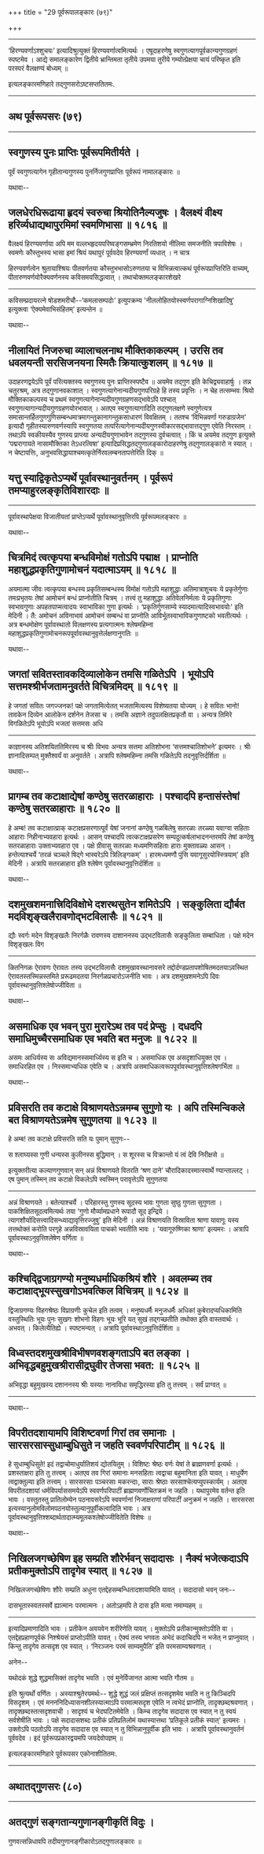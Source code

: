 +++
title = "29 पूर्वरूपालङ्कारः (७९)"

+++


------------------------------------------------------------------------

‘हिरण्यवर्णाऽश्शुचयः’ इत्यादिश्रुत्युक्तं हिरण्यवर्णात्वमित्यर्थः ।
एषूदाहरणेषु स्वगुणत्यागपूर्वकान्यगुणग्रहणं स्पष्टमेव । आद्ये समालङ्कारेण
द्वितीये भ्रान्तिमता तृतीये उपमया तुरीये गम्योत्प्रेक्षया चायं परिष्कृत
इति परस्परं वैलक्षण्यं बोध्यम् ॥

इत्यलङ्कारमणिहारे तद्गुणसरोऽष्टसप्ततितमः.

------------------------------------------------------------------------

## अथ पूर्वरूपसरः (७९)

------------------------------------------------------------------------



## स्वगुणस्य पुनः प्राप्तिः पूर्वरूपमितीर्यते ।

पूर्वं स्वगुणत्यागेन गृहीतान्यगुणस्य पुनर्निजगुणप्राप्तिः पूर्वरूपं
नामालङ्कारः ॥

यथावा--



## जलधेरधिरूढाया हृदयं स्वरुचा श्रियोतिनैल्यजुषः । वैलक्ष्यं वीक्ष्य हरिर्व्यधाद्यथापुरमिमां स्वमणिभासा ॥ १८१६ ॥

वैलक्ष्यं हिरण्यवर्णाया अपि मम वल्लभहृदयपरिष्वङ्गसम्भ्रमेण निरतिशयो
नीलिमा समजनीति त्रपाविशेषः । स्वमणेः कौस्तुभस्य भासा इमां श्रियं यथापुरं
पूर्ववदेव हिरण्यवर्णां व्यधात् । न चात्र

हिरण्यवर्णत्वेन श्रुतायाश्श्रियः पीतवर्णतया कौस्तुभभासोऽरुणतया च
विभिन्नत्वात्कथं पूर्वरूपप्राप्तिरिति वाच्यम्, पीतारुणवर्णयोरैक्यवर्णनस्य
कविसमयसिद्धत्वात् । तथाचोक्तमलङ्कारशेखरे

------------------------------------------------------------------------

कविसम्प्रदायरत्ने षोडशमरीचौ--‘कमलासम्पदोः’ इत्युपक्रम्य
'नीललोहितयोस्स्वर्णपरागाग्निशिखादिषु’ इत्युक्त्वा ‘ऐक्यमेवाभिसंहितम्’
इत्यन्तेन ॥

यथावा--



## नीलायितं निजरुचा व्यालाचलनाथ मौक्तिकाकल्पम् । उरसि तव धवलयन्ती सरसिजनयना स्मितैः क्रियात्कुशलम् ॥ १८१७ ॥

उदाहरणद्वयेऽपि पूर्वं परित्यक्तस्य स्वगुणस्य पुनः प्राप्तिस्स्पष्टैव ॥
अयमेव तद्गुण इति केचिद्व्यवाहार्षुः । तन्न चतुरश्रम्, अत्र
तद्गुणानवकाशात् । स्वगुणत्यागेनान्यदीयगुणपरिग्रहे हि तस्य प्रवृत्तिः । न
चेह तत्सम्भवः श्रियो मौक्तिकाकल्पस्य च प्रथमं
स्वगुणत्यागेनान्यदीयगुणग्रहणसद्भावेऽपि पश्चात्
स्वगुणत्यागान्यदीयगुणग्रहणयोरभावात् । अतएव स्वगुणत्यागादिति तद्गुणलक्षणे
स्वगुणेत्यत्र समासान्तर्हितगुणगुणिसम्बन्धमात्रमागन्तुकानागन्तुकसाधारणं
विवक्षितम् । ततश्च ‘विभिन्नवर्णा गरुडाग्रजेन' इत्यादौ
गृहीतस्यारुणवर्णस्यापि स्वगुणतया
तत्परित्यागेनान्यदीयगुणस्वीकारसद्भावात्तद्गुण एवेति निरस्तम् । तथाऽपि
स्वकीयस्यैव गुणस्य प्राप्त्या अन्यदीयगुणाभावेन तद्गुणस्य दुर्वचत्वात् ।
किं च अयमेव तद्गुण इत्युक्ते ‘पद्मरागायते नासामौक्तिका तेऽधरत्विषा’
इत्यादिप्रसिद्धतद्गुणालङ्कारोदाहरणेषु तद्गुणालङ्कारो न स्यात् । न
चेष्टापत्तिः, अनुभवसिद्धायाश्चमत्कृतेर्निरवलम्बनतापत्तेरिति दिक् ॥





## यत्तु स्याद्विकृतेऽप्यर्थे पूर्वावस्थानुवर्तनम् । पूर्वरूपं तमप्याहुरलङ्कृतिविशारदाः ॥

------------------------------------------------------------------------

पूर्वावस्थापेक्षया विजातीयतां प्राप्तेऽप्यर्थे पूर्वावस्थानुवृत्तिरपि
पूर्वरूपमलङ्कारः ॥

यथावा--



## चित्रमिदं त्वत्कृपया बन्धविमोक्षं गतोऽपि पद्माक्ष । प्राप्नोति महाशुद्धप्रकृतिगुणामोचनं यदात्माऽयम् ॥ १८१८ ॥

अयमात्मा जीवः त्वत्कृपया बन्धस्य प्रकृतिसम्बन्धस्य विमोक्षं गतोऽपि
महाशुद्धाः अतिमात्राशुचयः ये प्रकृतेर्गुणाः तमःप्रभृतयः तेषां आमोचनं
बन्धं प्राप्नोतीति चित्रम् । तत्त्वं तु महाशुद्धाः अतिवेलनिर्मलाः ये
प्रकृतिगुणाः स्वभावगुणाः अपहतपाप्मत्वादयः स्वाभाविका गुणा इत्यर्थः ।
‘प्रकृतिर्गुणसाम्ये स्यादमात्यादिस्वभावयोः' इति मेदिनी । तै: अमोचनं
अविनाभावं आमोचनं सम्बन्धं वा प्राप्नोति आविर्भूतस्वाभाविकगुणाष्टको
भवतीत्यर्थः । अत्र बन्धमोक्षेण पूर्वावस्थातो विलक्षणस्य प्रत्यगात्मनः
श्लेषमहिम्ना महाशुद्धप्रकृतिगुणामोचनरूपपूर्वावस्थानुवृत्तेर्लक्षणानुगतिः
॥

यथावा--



## जगतां सवितस्तावकदिव्यालोकेन तमसि गळितेऽपि । भूयोऽपि सत्तमश्श्रीर्भजतामनुवर्तते विचित्रमिदम् ॥ १८१९ ॥

हे जगतां सवितः जगज्जनक! पक्षे जगतामित्येतत् भजतामित्यस्य विशेष्यतया
योज्यम् । हे सवितः भानो! तावकेन दिव्येन आलोकेन दर्शनेन तेजसा च । तमसि
अज्ञाने तदुपलक्षितप्रकृतौ वा । अन्यत्र तिमिरे विगळितेऽपि भूयोऽपि भजतां
सत्तमसः अधि

------------------------------------------------------------------------

काज्ञानस्य अतिशयिततिमिरस्य च श्रीः विभवः अन्यत्र सत्तमा अतिशोभना
‘सत्तमश्चातिशोभने’ इत्यमरः । श्रीः ज्ञानादिसम्पत् मुक्तैश्वर्यं वा
अनुवर्तते । अत्रापि श्लेषमहिम्ना तमसि गळितेऽपि तदनुवृत्तिर्दर्शिता ॥

यथावा--



## प्रागम्ब तव कटाक्षाद्येषां कण्ठेषु सतरळाहाराः । पश्चादपि हन्तासंस्तेषां कण्ठेषु सतरळाहाराः ॥ १८२० ॥

हे अम्ब! तव कटाक्षात्प्राक् कटाक्षप्रसरणात्पूर्वं येषां जनानां कण्ठेषु
गळबिलेषु सतरळाः तरळ्या यवाग्वा सहिताः आहाराः निहीनाभ्यवहारा इत्यर्थः ।
आसन् पश्चादपि त्वत्कटाक्षप्रसरेण सम्पदुत्कर्षलाभादनन्तरमपि तेषां कण्ठेषु
सतरळाहाराः उक्ताभ्यवहारा एव । पक्षे ग्रीवासु सतरळाः मध्यमणिसहिताः हाराः
मुक्तावळ्यः आसन् । हन्तेत्याश्चर्ये ‘तरळं चञ्चले षिद्गे भास्वरेऽपि
त्रिलिङ्गकम्' । हारमध्यमणौ पुंसि यवागूसुरयोस्स्त्रियाम्' इति मेदिनी ।
अत्रापि सतरळाहारा इति श्लेषेण पूर्वावस्थानुवृत्तिर्दर्शिता ॥

यथावा--



## दशमुखशमनात्त्रिदिविक्षोभे दशरथसुतेन शमितेऽपि । सङ्कुलिता द्यौर्बत मदविशृङ्खलैरावणोद्भटविलासैः ॥ १८२१ ॥

द्यौः स्वर्गः मदेन विशृङ्खलैः निरर्गळैः रावणस्य दाशाननस्य उद्भटविलासैः
सङ्कुलिता सम्बाधिता । पक्षे मदेन विशृङ्खलः विग

------------------------------------------------------------------------

ळितनिगळः ऐरावणः ऐरावतः तस्य उद्भटविलासैः दशमुखावस्थानावसरे
तद्दोर्दण्डप्रतापशोषितमदतयाऽवस्थित ऐरावतस्तस्मिन्नस्तमिते प्ररूढमदतया
निरर्गळप्रचारोऽजनीति भावः । अत्र दशमुखशमनेऽपि दिवः
पूर्वावस्थानुवृत्तिश्लेषोज्जीविता ॥

यथावा--



## असमाधिक एव भवन् पुरा मुरारेऽथ तव पदं प्रेप्सुः । दधदपि समाधिमुच्चैरसमाधिक एव भवति बत मनुजः ॥ १८२२ ॥

असमः आधिर्यस्य सः अविद्यमानस्समार्ध्यिस्य स इति च । असमाधिक एव
असदृशाधियुक्त एव । समाधिरहित एव । निस्समाभ्यधिक एवेति च । अत्रापि
असमाधिकत्वरूपपूर्वावस्थानुवृत्तिश्लेषगर्भिता ॥

यथावा--



## प्रविसरति तव कटाक्षे विश्राणयतेऽन्नमम्ब सुगुणो यः । अपि तस्मिन्विकले बत विश्राणयतेऽन्नमेष सुगुणतया ॥ १८२३ ॥

हे अम्ब! तव कटाक्षे प्रविसरति सति यः पुमान् सुगुणः--

स श्लाघ्यस्स गुणी धन्यस्स कुलीनस्स बुद्धिमान् ।
स शूरस्स च विक्रान्तो यं त्वं देवि निरीक्षसे ॥

इत्युक्तरीत्या कल्याणगुणवान् सन् अन्नं विश्राणयते वितरति ‘श्रण दाने’
चौरादिकादस्मात्स्वार्थे ण्यान्ताल्लट् । एष पुमान् तस्मिन् तव कटाक्षे
विकलेऽपि स्वस्मिन् परावृत्तेऽपि सुगुणतया

------------------------------------------------------------------------

अन्नं विश्राणयते । बतेत्याश्चर्ये । परिहारस्तु गुणस्य सूदस्य भावः गुणता
सुष्ठु गुणता सुगुणता । पाकशिक्षितसूदत्वमित्यर्थः तया 'गुणो
मौर्व्यामप्रधाने रूपादौ सूद इन्द्रिये ।
त्यागशौर्यादिसत्त्वादिसन्ध्याद्यावृत्तिरज्जुषु' इति मेदिनी । अन्नं
विश्राणयति विस्राविता श्राणा यावागूः यस्य तत्तथोक्तं करोति परगृहे
अन्नविस्रावयिता पाचको भवतीति भावः । 'यवागूरुष्णिका श्राणा' इत्यमरः ।
अत्रापि पूर्वावस्थाऽनुवृत्तिश्लेषेण वर्णिता ॥

यथावा--



## कश्चिद्द्विजाग्रगण्यो मनुष्यधर्माधिकश्रियं शौरे । अवलम्ब्य तव कटाक्षाद्भूयस्सुखगोऽभवत्किल विचित्रम् ॥ १८२४ ॥

द्विजाग्रगण्यः विहगश्रेष्ठः विप्राग्रणीः कुचेल इति तत्वम् ।
मनुष्यधर्मैः मनुजधर्मैः अधिकां कुबेरादप्यधिकामिति वस्तुस्थितिः भूयः पुनः
सुखगः शोभनो विहगः भूयः भूरि यत् सुखं तद्गच्छतीति तथोक्त इति वास्तवार्थः
। अभवत् । किलेत्यैतिह्ये । स्पष्टमन्यत् । अत्रापि
पूर्वावस्थाऽनुवृत्तिर्दर्शिता ॥



## विध्वस्तदशमुखश्रीविभीषणवशङ्गताऽपि बत लङ्का । अभिवृद्धबहुमुखश्रीरासीद्रघुवीर तेजसा भवत: ॥ १८२५ ॥

अभिवृद्धा बहुमुखस्य दशाननस्य श्रीः यस्याः नानाविधा समृद्धिरस्या इति तु
तत्त्वम् । सर्वं प्राग्वत् ॥

------------------------------------------------------------------------

यथावा--



## विपरीतदशायामपि विशिष्टवर्णा गिरां तव समानाः । सारसरसास्सुधाम्बुधिसुते न जहति स्ववर्णपरिपाटीम् ॥ १८२६ ॥

हे सुधाम्बुधिसुते! इदं तद्वाचोमाधुर्यातिशयं द्योतयितुम् । विशिष्टः
श्रेष्ठः वर्णः येषां ते ब्राह्मणवर्णा इत्यर्थः । प्रशस्ताक्षरा इति तु
तत्त्वम् । अतएव तव गिरां समानाः मनसहिताः त्वद्वाचा बहुमानिता इति यावत् ।
माधुर्येण त्वद्वाक्तुल्या इति तत्त्वम् । सारसरसाः पञ्चरसाः मकरन्दाः,
साराः श्रेष्ठाः सरसाश्चेत्यप्युपस्कार्यम् । अतएव विपरीतदशायां
धर्मविपर्याससमयेऽपि स्ववर्णपरिपाटीं ब्राह्मणवर्णोचितक्रमं न जहति ।
यथापुरमेव वर्तन्त इति भावः । वस्तुतस्तु प्रातिलोम्येन पठनावसरेऽपि
स्ववर्णानां निजाक्षराणां परिपाटीं अनुक्रमं न जहति । सारसरसा
इत्यस्यानुलोमविलोमपठनयोस्तुल्यानुपूर्वीकत्वादिति भावः । अत्र
पूर्वावस्थानुवृत्तिश्शब्दार्थतादात्म्यमूलकश्लेषोज्जीवितेति विशेषः ॥

यथावा--



## निखिलजगच्छेषिण इह सम्प्रति शौरेर्भवन् सदादासः । नैक्यं भजेत्कदाऽपि प्रतीकमुक्तोऽपि तादृगेव स्यात् ॥ १८२७ ॥

निखिलजगच्छेषिणः शौरेः सम्प्रति अधुना एतद्देहसम्बन्धितादशायामिति यावत् ।
सदादासो भवन् जनः--

दासभूतास्स्वतस्सर्वे ह्यात्मानः परमात्मनः ।
अतोऽहमपि ते दास इति मत्वा नमाम्यहम् ॥

------------------------------------------------------------------------

इत्यादिप्रमाणादिति भावः । प्रतीकेन अवयवेन शरीरेणेति यावत् । मुक्तोऽपि
प्रतीकान्मुक्तोऽपीति वा । एतद्देहप्रहाणपूर्वकं निश्श्रेयसं प्राप्तोऽपीति
यावत् । ऐक्यं तस्य भगवतः अभेदं कदाचिदपि न भजेत् न प्राप्नुयात् । किन्तु
तादृगेव तत्सदृश एव स्यात् । ‘निरञ्जनः परमं साम्यमुपैति’ इति
परमसाम्यश्रवणात् ।

अनेन--

यथोदकं शुद्धे शुद्धमासिक्तं तादृगेव भवति ।
एवं मुनेर्विजानत आत्मा भवति गौतम ॥

इति श्रुत्यर्थो वर्णितः । अस्याश्श्रुतेरयमर्थः-- शुद्धे शुद्धं जलं
प्रक्षिप्तं तत्सदृशमेव भवति न तु किञ्चिदपि विसदृशम् । एवं
मनननिदिध्यासनशीलस्यात्माऽपि परमात्मसदृश एवेति न त्वभेदं प्राप्नोति,
तादृक्छब्दश्रवणात् । तादृक्छब्दस्तत्सदृशवाची । सादृश्यं च भेदघटितमेवेति
। किम्च तादृगेव सदादास एव स्यात् न तु स्वयं सर्वशेषीति भावः । पक्षे
सदादासशब्दः प्रतीकं प्रतिप्रतिलोमं यथास्यात्तथा ‘प्रतिकूले प्रतीकं
स्यात्' इत्यमरः । उक्तोऽपि पठतोऽपि तादृगेव सदादास एव स्यात् न तु
विभिन्नानुपूर्वीक इति भावः । अत्रापि पूर्वावस्थानुवर्तनं पूर्ववदेव । इदं
पूर्वरूपप्रकारद्वयमपि जयदेवोपज्ञम् ॥

इत्यलङ्कारमणिहारे पूर्वरूपसर एकोनाशीतितमः.

------------------------------------------------------------------------



## अथातद्गुणसरः (८०)

------------------------------------------------------------------------



## अतद्गुणं सङ्गतान्यगुणानङ्गीकृतिं विदुः ।

गुणवत्सन्निधावपि तदीयगुणानङ्गीकारोऽतद्गुणालङ्कारः ॥
